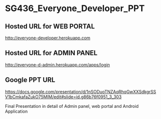 # SG436_Everyone_Developer_PPT

## Hosted URL for WEB PORTAL
http://everyone-developer.herokuapp.com

## Hosted URL for ADMIN PANEL
http://everyone-d-admin.herokuapp.com/apps/login  

## Google PPT URL
https://docs.google.com/presentation/d/1nSODuoTNZAqRhqGwXXSdkgrSSV1bCmkafaZukO75MIM/edit#slide=id.g86b76f0951_3_303


Final Presentation in detail of Admin panel, web portal and Android Application

